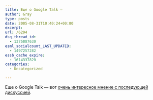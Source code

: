 ```yaml
---
title: Еще о Google Talk —
author: Gray
type: posts
date: 2005-08-31T10:40:24+00:00
excerpt:
url: /6294
dsq_thread_id:
  - 1375087630
esml_socialcount_LAST_UPDATED:
  - 1497257282
essb_cache_expire:
  - 1614337820
categories:
  - Uncategorized

---
```








Еще о Google Talk &#8212; вот <a href="http://www.livejournal.com/users/korf/1221.html" target="_blank">очень интересное мнение с последующей дискуссией</a>.